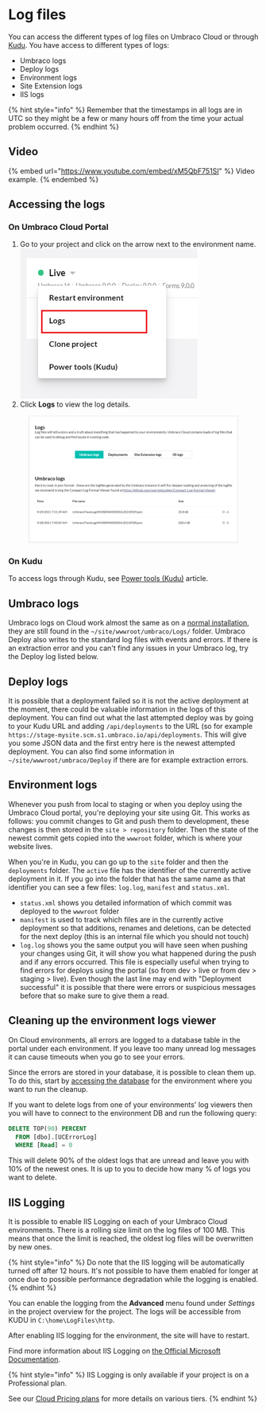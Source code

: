 # Log files

You can access the different types of log files on Umbraco Cloud or through [Kudu](../set-up/power-tools/). You have access to different types of logs:

* Umbraco logs
* Deploy logs
* Environment logs
* Site Extension logs
* IIS logs

{% hint style="info" %}
Remember that the timestamps in all logs are in UTC so they might be a few or many hours off from the time your actual problem occurred.
{% endhint %}

## Video

{% embed url="https://www.youtube.com/embed/xM5QbF751SI" %}
Video example.
{% endembed %}

## Accessing the logs

### On Umbraco Cloud Portal

1. Go to your project and click on the arrow next to the environment name. ![Logs on Cloud](images/logs.png)
2. Click **Logs** to view the log details.

<figure><img src="images/logs-table.png" alt=""><figcaption></figcaption></figure>

### On Kudu

To access logs through Kudu, see [Power tools (Kudu)](../set-up/power-tools/) article.

## Umbraco logs

Umbraco logs on Cloud work almost the same as on a [normal installation](https://docs.umbraco.com/umbraco-cms/fundamentals/code/debugging/logging), they are still found in the `~/site/wwwroot/umbraco/Logs/` folder. Umbraco Deploy also writes to the standard log files with events and errors. If there is an extraction error and you can't find any issues in your Umbraco log, try the Deploy log listed below.

## Deploy logs

It is possible that a deployment failed so it is not the active deployment at the moment, there could be valuable information in the logs of this deployment. You can find out what the last attempted deploy was by going to your Kudu URL and adding `/api/deployments` to the URL (so for example `https://stage-mysite.scm.s1.umbraco.io/api/deployments`. This will give you some JSON data and the first entry here is the newest attempted deployment. You can also find some information in `~/site/wwwroot/umbraco/Deploy` if there are for example extraction errors.

## Environment logs

Whenever you push from local to staging or when you deploy using the Umbraco Cloud portal, you're deploying your site using Git. This works as follows: you commit changes to Git and push them to development, these changes is then stored in the `site > repository` folder. Then the state of the newest commit gets copied into the `wwwroot` folder, which is where your website lives.

When you're in Kudu, you can go up to the `site` folder and then the `deployments` folder. The `active` file has the identifier of the currently active deployment in it. If you go into the folder that has the same name as that identifier you can see a few files: `log.log`, `manifest` and `status.xml`.

* `status.xml` shows you detailed information of which commit was deployed to the `wwwroot` folder
* `manifest` is used to track which files are in the currently active deployment so that additions, renames and deletions, can be detected for the next deploy (this is an internal file which you should not touch)
* `log.log` shows you the same output you will have seen when pushing your changes using Git, it will show you what happened during the push and if any errors occurred. This file is especially useful when trying to find errors for deploys using the portal (so from dev > live or from dev > staging > live). Even though the last line may end with "Deployment successful" it is possible that there were errors or suspicious messages before that so make sure to give them a read.

## Cleaning up the environment logs viewer

On Cloud environments, all errors are logged to a database table in the portal under each environment. If you leave too many unread log messages it can cause timeouts when you go to see your errors.

Since the errors are stored in your database, it is possible to clean them up. To do this, start by [accessing the database](../databases/cloud-database.md) for the environment where you want to run the cleanup.

If you want to delete logs from one of your environments' log viewers then you will have to connect to the environment DB and run the following query:

```sql
DELETE TOP(90) PERCENT
  FROM [dbo].[UCErrorLog]
  WHERE [Read] = 0
```

This will delete 90% of the oldest logs that are unread and leave you with 10% of the newest ones. It is up to you to decide how many % of logs you want to delete.

## IIS Logging

It is possible to enable IIS Logging on each of your Umbraco Cloud environments. There is a rolling size limit on the log files of 100 MB. This means that once the limit is reached, the oldest log files will be overwritten by new ones.

{% hint style="info" %}
Do note that the IIS logging will be automatically turned off after 12 hours. It's not possible to have them enabled for longer at once due to possible performance degradation while the logging is enabled.
{% endhint %}

You can enable the logging from the **Advanced** menu found under _Settings_ in the project overview for the project. The logs will be accessible from KUDU in `C:\home\LogFiles\http`.

After enabling IIS logging for the environment, the site will have to restart.

Find more information about IIS Logging on [the Official Microsoft Documentation](https://docs.microsoft.com/en-us/iis/configuration/system.webserver/httplogging).

{% hint style="info" %}
IIS Logging is only available if your project is on a Professional plan.

See our [Cloud Pricing plans](https://umbraco.com/umbraco-cloud-pricing/) for more details on various tiers.
{% endhint %}
